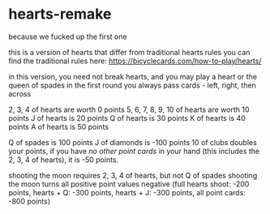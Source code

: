 # hearts-remake
because we fucked up the first one

this is a version of hearts that differ from traditional hearts rules
you can find the traditional rules here: https://bicyclecards.com/how-to-play/hearts/

in this version, you need not break hearts, and you may play a heart or the queen of spades in the first round
you always pass cards - left, right, then across

2, 3, 4 of hearts are worth 0 points
5, 6, 7, 8, 9, 10 of hearts are worth 10 points
J of hearts is 20 points
Q of hearts is 30 points
K of hearts is 40 points
A of hearts is 50 points

Q of spades is 100 points
J of diamonds is -100 points
10 of clubs doubles your points, if you have *no other point cards* in your hand (this includes the 2, 3, 4 of hearts), it is -50 points.

shooting the moon requires 2, 3, 4 of hearts, but not Q of spades
shooting the moon turns all positive point values negative (full hearts shoot: -200 points, hearts + Q: -300 points, hearts + J: -300 points, all point cards: -800 points)
